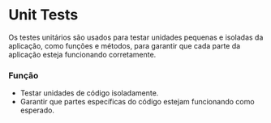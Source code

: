 # Unit Tests

Os testes unitários são usados para testar unidades pequenas e isoladas da aplicação, como funções e métodos, para garantir que cada parte da aplicação esteja funcionando corretamente.

### Função
- Testar unidades de código isoladamente.
- Garantir que partes específicas do código estejam funcionando como esperado.
